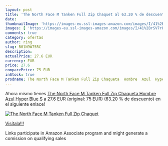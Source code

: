 ```yaml
---
layout: post
title: 'The North Face M Tanken Full Zip Chaquet al 63.20 % de descuento'
date: 
thumbnailImage: 'https://images-eu.ssl-images-amazon.com/images/I/41%2BrSV7rFSL._SL200_.jpg'
images: [ 'https://images-eu.ssl-images-amazon.com/images/I/41%2BrSV7rFSL._SL200_.jpg' ]
comments: true
category: ofertas
author: ring
slug: B01N9W75RC
description:
actualPrice: 27.6 EUR
currency: EUR
price: 27.6
comparePrice: 75 EUR
inStock: true
prodname: The North Face M Tanken Full Zip Chaqueta  Hombre  Azul  Hyper Blue   S
---
```


Ahora mismo tienes [The North Face M Tanken Full Zip Chaqueta  Hombre  Azul  Hyper Blue   S](https://www.amazon.es/dp/B01N9W75RC/?tag=tolees-21) a 27.6 EUR (original: 75 EUR) (63.20 %  de descuento) en el siguiente enlace!

[![The North Face M Tanken Full Zip Chaquet](https://images-eu.ssl-images-amazon.com/images/I/41%2BrSV7rFSL._SL200_.jpg)](https://www.amazon.es/dp/B01N9W75RC/?tag=tolees-21)

[Visítala!!!](https://www.amazon.es/dp/B01N9W75RC/?tag=tolees-21)

Links participate in Amazon Associate program and might generate a comission on qualifying sales
